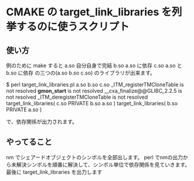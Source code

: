 # CMAKE の target_link_libraries を列挙するのに使うスクリプト

## 使い方
例のために make すると
a.so 自分自身で完結
b.so a.so に依存
c.so a.so と b.so に依存
の三つの(a.so b.so c.so) のライブラリが出来ます。

$ perl target_link_libraries.pl a.so b.so c.so
_ITM_registerTMCloneTable is not resolved
__gmon_start__ is not resolved
__cxa_finalize@@GLIBC_2.2.5 is not resolved
_ITM_deregisterTMCloneTable is not resolved
target_link_libraries( c.so PRIVATE b.so a.so )
target_link_libraries( b.so PRIVATE a.so )

で、依存関係が出力されます。

## やってること
 nm でシェアードオブジェクトのシンボルを全部出します。
 perl でnmの出力から未解決シンボルを順番に解決して、シンボル単位で依存関係を見ていきます。
 最後に target_link_libraries を出力します


 


